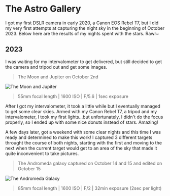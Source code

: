# The Astro Gallery

I got my first DSLR camera in early 2020, a Canon EOS Rebel T7, but I did my very first attempts at capturing the night sky in the beginning of October 2023. Below here are the results of my nights spent with the stars. Rawr~

## 2023

I was waiting for my intervalometer to get delivered, but still decided to get the camera and tripod out and get some images.

> The Moon and Jupiter on October 2nd

![The Moon and Jupiter](./2023/2023-10-02%20Moon%20and%20Jupiter.png)

> 55mm focal length | 1600 ISO | F/5.6 | 1sec exposure

After I got my intervalometer, it took a little while but I eventually managed to get some clear skies. Armed with my Canon Rebel T7, a tripod and my intervalometer, I took my first lights...but unfortunately, I didn't do the focus properly, so I ended up with some nice donuts instead of stars. Amazing!

A few days later, got a weekend with some clear nights and this time I was ready and determined to make this work! I captured 3 different targets throught the course of both nights, starting with the first and moving to the next when the current target would get to an area of the sky that made it quite inconvenient to take pictures.

> The Andromeda galaxy captured on October 14 and 15 and edited on October 15

![The Andromeda Galaxy](./2023/2023-10-15%20M31%20Andromeda.png)

> 85mm focal length | 1600 ISO | F/2 | 32min exposure (2sec per light)